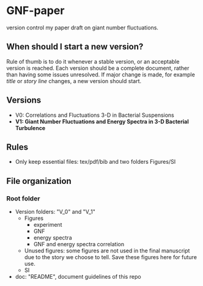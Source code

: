 # GNF-paper
version control my paper draft on giant number fluctuations. 

## When should I start a new version?

Rule of thumb is to do it whenever a stable version, or an acceptable version is reached. Each version should be a complete document, rather than having some issues unresolved. If major change is made, for example *title* or *story line* changes, a new version should start.

## Versions
- V0: Correlations and Fluctuations 3-D in Bacterial Suspensions
- **V1: Giant Number Fluctuations and Energy Spectra in 3-D Bacterial Turbulence**
## Rules
- Only keep essential files: tex/pdf/bib and two folders Figures/SI
## File organization

### Root folder
- Version folders: "V_0" and "V_1"
  - Figures
    - experiment
    - GNF
    - energy spectra
    - GNF and energy spectra correlation
  - Unused figures: some figures are not used in the final manuscript due to the story we choose to tell. Save these figures here for future use.
  - SI
- doc: "README", document guidelines of this repo



